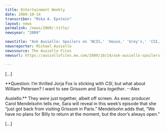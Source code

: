 ```yaml
---
title: Entertainment Weekly
date: 2009-10-14
transcriber: "Mika A. Epstein"
layout: news
permalink: /news/2009/:title/
newsyear: "2009"

newstitle: "Ask Ausiello: Spoilers on 'NCIS,' 'House,' 'Grey's,' 'CSI,' 'Greek,' 'FNL,' and more!  "
newsreporter: Michael Ausiello
newssource: The Ausiello Files
newsurl: https://ausiellofiles.ew.com/2009/10/14/ask-ausiello-spoilers-on-ncis-house-greys-csi-and-more/

---
```


[...]

**Question: I’m thrilled Jorja Fox is sticking with *CSI*, but what about William Petersen? I want to see Grissom and Sara *together*. --Alex

Ausiello:** They *were* just together, albeit off screen. As exec producer Carol Mendelsohn tells me, Sara will reveal in this week’s episode that she “just got back from visiting Grissom in Paris.” Mendelsohn adds that, “We have no plans for Billy to return at the moment, but the door’s always open.”

[...]

